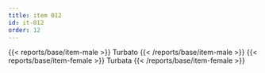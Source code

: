```yaml
---
title: item 012
id: it-012
order: 12
---
```

{{< reports/base/item-male >}}
  Turbato
{{< /reports/base/item-male >}}
{{< reports/base/item-female >}}
  Turbata
{{< /reports/base/item-female >}}
